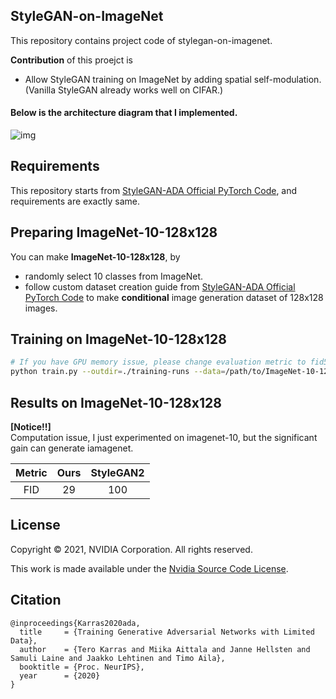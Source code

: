## StyleGAN-on-ImageNet

This repository contains project code of stylegan-on-imagenet.

**Contribution** of this proejct is
* Allow StyleGAN training on ImageNet by adding spatial self-modulation. (Vanilla StyleGAN already works well on CIFAR.)

#### Below is the architecture diagram that I implemented.
![img](img_supernet.png)

## Requirements

This repository starts from <a href="https://github.com/NVlabs/stylegan2-ada-pytorch">StyleGAN-ADA Official PyTorch Code</a>, and requirements are exactly same.

## Preparing ImageNet-10-128x128

You can make **ImageNet-10-128x128**, by
* randomly select 10 classes from ImageNet.
* follow custom dataset creation guide from <a href="https://github.com/NVlabs/stylegan2-ada-pytorch">StyleGAN-ADA Official PyTorch Code</a> to make **conditional** image generation dataset of 128x128 images.

## Training on ImageNet-10-128x128

```.bash
# If you have GPU memory issue, please change evaluation metric to fid5k.
python train.py --outdir=./training-runs --data=/path/to/ImageNet-10-128x128 --gpus=#ofGPUs --cfg=auto --aug=ada --metrics=fid50k --kimg=100000 --cond=True
```

## Results on ImageNet-10-128x128

**[Notice!!]**  
Computation issue, I just experimented on imagenet-10, but the significant gain can generate iamagenet.

</ul>
<table>
<thead>
<tr>
<th align="center">Metric</th>
<th align="center">Ours</th>
<th align="center">StyleGAN2</th>
</tr>
</thead>
<tbody>
<tr>
<td align="center">FID</td>
<td align="center">29</td>
<td align="center">100</td>
</tr>
</tbody></table>

## License

Copyright &copy; 2021, NVIDIA Corporation. All rights reserved.

This work is made available under the [Nvidia Source Code License](https://nvlabs.github.io/stylegan2-ada-pytorch/license.html).

## Citation

```
@inproceedings{Karras2020ada,
  title     = {Training Generative Adversarial Networks with Limited Data},
  author    = {Tero Karras and Miika Aittala and Janne Hellsten and Samuli Laine and Jaakko Lehtinen and Timo Aila},
  booktitle = {Proc. NeurIPS},
  year      = {2020}
}
```
